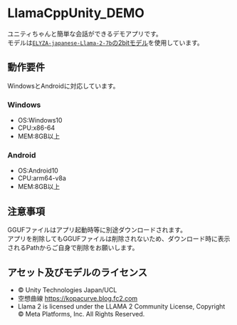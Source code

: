 # LlamaCppUnity_DEMO
ユニティちゃんと簡単な会話ができるデモアプリです。  
モデルは[`ELYZA-japanese-Llama-2-7b`の2bitモデル](https://huggingface.co/mmnga/ELYZA-japanese-Llama-2-7b-instruct-gguf/tree/main)を使用しています。  

## 動作要件
WindowsとAndroidに対応しています。  
### Windows
 - OS:Windows10
 - CPU:x86-64
 - MEM:8GB以上
### Android
 - OS:Android10
 - CPU:arm64-v8a
 - MEM:8GB以上

## 注意事項
GGUFファイルはアプリ起動時等に別途ダウンロードされます。  
アプリを削除してもGGUFファイルは削除されないため、ダウンロード時に表示されるPathからご自身で削除をお願いします。

## アセット及びモデルのライセンス
- © Unity Technologies Japan/UCL
- 空想曲線 https://kopacurve.blog.fc2.com
- Llama 2 is licensed under the LLAMA 2 Community License, Copyright © Meta Platforms, Inc. All Rights Reserved.
